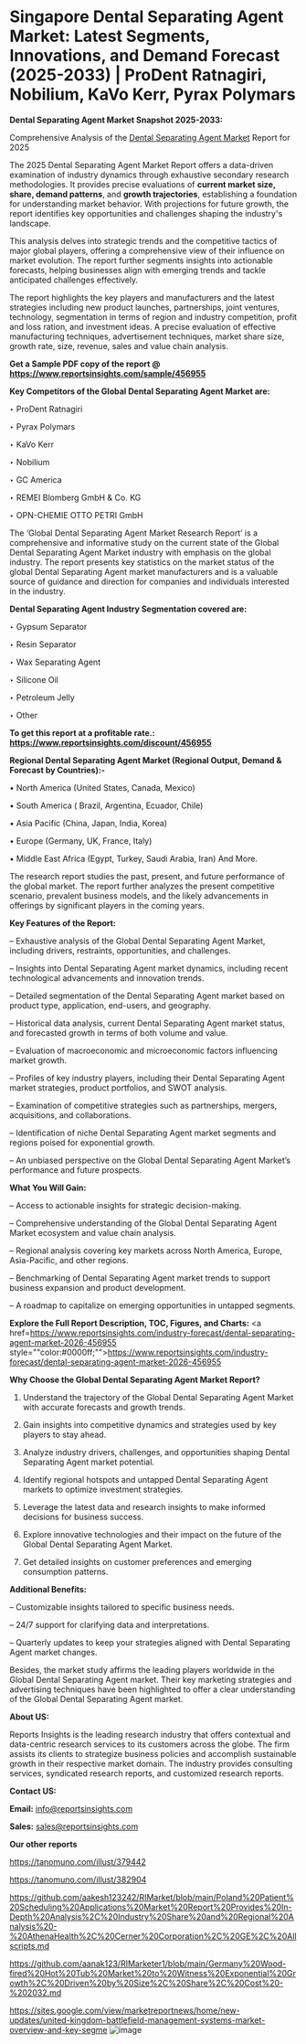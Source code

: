 # Singapore Dental Separating Agent Market: Latest Segments, Innovations, and Demand Forecast (2025-2033) | ProDent Ratnagiri, Nobilium, KaVo Kerr, Pyrax Polymars

<strong>Dental Separating Agent Market Snapshot 2025-2033:</strong>

Comprehensive Analysis of the <a href=https://www.reportsinsights.com/sample/456955>Dental Separating Agent Market</a> Report for 2025

The 2025 Dental Separating Agent Market Report offers a data-driven examination of industry dynamics through exhaustive secondary research methodologies. It provides precise evaluations of <strong>current market size, share, demand patterns</strong>, and <strong>growth trajectories</strong>, establishing a foundation for understanding market behavior. With projections for future growth, the report identifies key opportunities and challenges shaping the industry's landscape.

This analysis delves into strategic trends and the competitive tactics of major global players, offering a comprehensive view of their influence on market evolution. The report further segments insights into actionable forecasts, helping businesses align with emerging trends and tackle anticipated challenges effectively.

The report highlights the key players and manufacturers and the latest strategies including new product launches, partnerships, joint ventures, technology, segmentation in terms of region and industry competition, profit and loss ration, and investment ideas. A precise evaluation of effective manufacturing techniques, advertisement techniques, market share size, growth rate, size, revenue, sales and value chain analysis.

<strong>Get a Sample PDF copy of the report @ <a href=https://www.reportsinsights.com/sample/456955 style=color:#0000ff;>https://www.reportsinsights.com/sample/456955</a></strong>

<strong>Key Competitors of the Global Dental Separating Agent Market are:</strong>

‣ ProDent Ratnagiri

‣ Pyrax Polymars

‣ KaVo Kerr

‣ Nobilium

‣ GC America

‣ REMEI Blomberg GmbH & Co. KG

‣ OPN-CHEMIE OTTO PETRI GmbH

The ‘Global Dental Separating Agent Market Research Report’ is a comprehensive and informative study on the current state of the Global Dental Separating Agent Market industry with emphasis on the global industry. The report presents key statistics on the market status of the global Dental Separating Agent market manufacturers and is a valuable source of guidance and direction for companies and individuals interested in the industry.

<strong>Dental Separating Agent Industry Segmentation covered are:</strong>

‣ Gypsum Separator

‣ Resin Separator

‣ Wax Separating Agent

‣ Silicone Oil

‣ Petroleum Jelly

‣ Other

<strong>To get this report at a profitable rate.: <a href=https://www.reportsinsights.com/discount/456955 style=color:#0000ff;>https://www.reportsinsights.com/discount/456955</a></strong>

<strong>Regional Dental Separating Agent Market (Regional Output, Demand &amp; Forecast by Countries):-</strong>

• North America (United States, Canada, Mexico)

• South America ( Brazil, Argentina, Ecuador, Chile)

• Asia Pacific (China, Japan, India, Korea)

• Europe (Germany, UK, France, Italy)

• Middle East Africa (Egypt, Turkey, Saudi Arabia, Iran) And More.

The research report studies the past, present, and future performance of the global market. The report further analyzes the present competitive scenario, prevalent business models, and the likely advancements in offerings by significant players in the coming years.

<strong>Key Features of the Report:</strong>

– Exhaustive analysis of the Global Dental Separating Agent Market, including drivers, restraints, opportunities, and challenges.

– Insights into Dental Separating Agent market dynamics, including recent technological advancements and innovation trends.

– Detailed segmentation of the Dental Separating Agent market based on product type, application, end-users, and geography.

– Historical data analysis, current Dental Separating Agent market status, and forecasted growth in terms of both volume and value.

– Evaluation of macroeconomic and microeconomic factors influencing market growth.

– Profiles of key industry players, including their Dental Separating Agent market strategies, product portfolios, and SWOT analysis.

– Examination of competitive strategies such as partnerships, mergers, acquisitions, and collaborations.

– Identification of niche Dental Separating Agent market segments and regions poised for exponential growth.

– An unbiased perspective on the Global Dental Separating Agent Market’s performance and future prospects.

<strong>What You Will Gain:</strong>

– Access to actionable insights for strategic decision-making.

– Comprehensive understanding of the Global Dental Separating Agent Market ecosystem and value chain analysis.

– Regional analysis covering key markets across North America, Europe, Asia-Pacific, and other regions.

– Benchmarking of Dental Separating Agent market trends to support business expansion and product development.

– A roadmap to capitalize on emerging opportunities in untapped segments.

<strong>Explore the Full Report Description, TOC, Figures, and Charts:</strong>
<a href=https://www.reportsinsights.com/industry-forecast/dental-separating-agent-market-2026-456955 style=""color:#0000ff;"">https://www.reportsinsights.com/industry-forecast/dental-separating-agent-market-2026-456955</a>

<strong>Why Choose the Global Dental Separating Agent Market Report?</strong>

1. Understand the trajectory of the Global Dental Separating Agent Market with accurate forecasts and growth trends.

2. Gain insights into competitive dynamics and strategies used by key players to stay ahead.

3. Analyze industry drivers, challenges, and opportunities shaping Dental Separating Agent market potential.

4. Identify regional hotspots and untapped Dental Separating Agent markets to optimize investment strategies.

5. Leverage the latest data and research insights to make informed decisions for business success.

6. Explore innovative technologies and their impact on the future of the Global Dental Separating Agent Market.

7. Get detailed insights on customer preferences and emerging consumption patterns.

<strong>Additional Benefits:</strong>

– Customizable insights tailored to specific business needs.

– 24/7 support for clarifying data and interpretations.

– Quarterly updates to keep your strategies aligned with Dental Separating Agent market changes.

Besides, the market study affirms the leading players worldwide in the Global Dental Separating Agent market. Their key marketing strategies and advertising techniques have been highlighted to offer a clear understanding of the Global Dental Separating Agent market.

<strong><strong>About US</strong>:</strong>

Reports Insights is the leading research industry that offers contextual and data-centric research services to its customers across the globe. The firm assists its clients to strategize business policies and accomplish sustainable growth in their respective market domain. The industry provides consulting services, syndicated research reports, and customized research reports.

<strong>Contact US:</strong>

<p class=><b>Email:</b> <a href=mailto:info@reportsinsights.com>info@reportsinsights.com</a></p>
<p class=><b>Sales:</b> <a href=mailto:sales@reportsinsights.com>sales@reportsinsights.com</a></p>

<strong>Our other reports</strong>

<a href=https://tanomuno.com/illust/379442>https://tanomuno.com/illust/379442</a>

<a href=https://tanomuno.com/illust/382904>https://tanomuno.com/illust/382904</a>

<a href=https://github.com/aakesh123242/RIMarket/blob/main/Poland%20Patient%20Scheduling%20Applications%20Market%20Report%20Provides%20In-Depth%20Analysis%2C%20Industry%20Share%20and%20Regional%20Analysis%20-%20AthenaHealth%2C%20Cerner%20Corporation%2C%20GE%2C%20Allscripts.md>https://github.com/aakesh123242/RIMarket/blob/main/Poland%20Patient%20Scheduling%20Applications%20Market%20Report%20Provides%20In-Depth%20Analysis%2C%20Industry%20Share%20and%20Regional%20Analysis%20-%20AthenaHealth%2C%20Cerner%20Corporation%2C%20GE%2C%20Allscripts.md</a>

<a href=https://github.com/aanak123/RIMarketer1/blob/main/Germany%20Wood-fired%20Hot%20Tub%20Market%20to%20Witness%20Exponential%20Growth%2C%20Driven%20by%20Size%2C%20Share%2C%20Cost%20-%202032.md>https://github.com/aanak123/RIMarketer1/blob/main/Germany%20Wood-fired%20Hot%20Tub%20Market%20to%20Witness%20Exponential%20Growth%2C%20Driven%20by%20Size%2C%20Share%2C%20Cost%20-%202032.md</a>

<a href=https://sites.google.com/view/marketreportnews/home/new-updates/united-kingdom-battlefield-management-systems-market-overview-and-key-segme>https://sites.google.com/view/marketreportnews/home/new-updates/united-kingdom-battlefield-management-systems-market-overview-and-key-segme</a>
![image](https://github.com/user-attachments/assets/bac5ae43-6480-4969-917d-a3027a8f2404)
